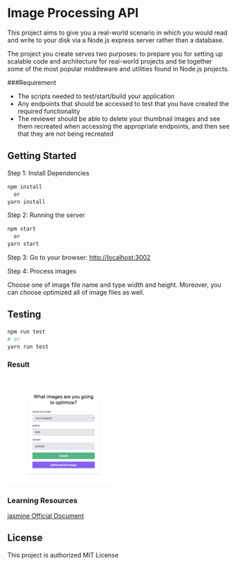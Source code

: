 # Image Processing API

This project aims to give you a real-world scenario in which you would read and write to your disk via a Node.js express server rather than a database. 

The project you create serves two purposes: to prepare you for setting up scalable code and architecture for real-world projects and tie together some of the most popular middleware and utilities found in Node.js projects.

###Requirement

- The scripts needed to test/start/build your application
- Any endpoints that should be accessed to test
  that you have created the required functionality
- The reviewer should be able to delete your thumbnail
  images and see them recreated when accessing
  the appropriate endpoints, and then see that
  they are not being recreated
  
## Getting Started

Step 1: Install Dependencies
```bash
npm install
  or
yarn install
 ```

Step 2: Running the server

```bash
npm start
  or
yarn start
 ```

Step 3: Go to your browser: [http://localhost:3002](http://localhost:3002)

Step 4: Process images

Choose one of image file name and type width and height.
Moreover, you can choose optimized all of image files as well.

## Testing

```bash
npm run test
# or
yarn run test
```

### Result

<img src='./Home.png' alt='Home' width="50%" height="50%"/>

### Learning Resources

[jasmine Official Document](https://jasmine.github.io/api/3.6/matchers.html)

## License

This project is authorized MIT License

